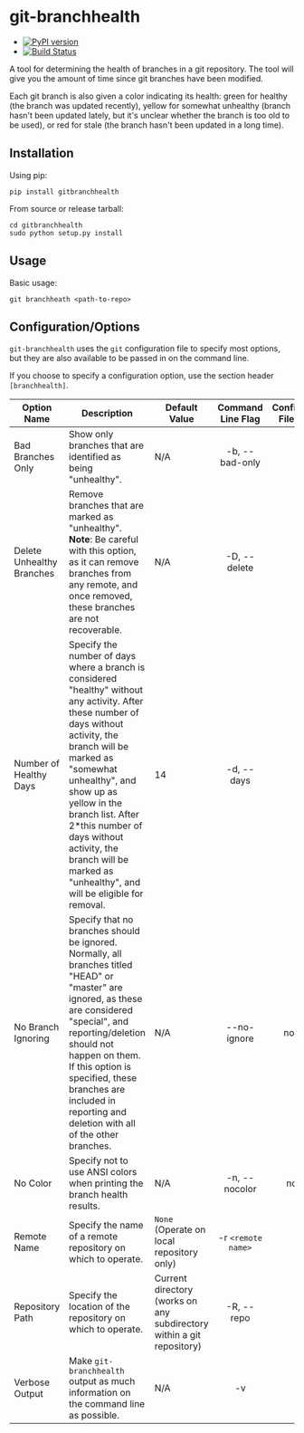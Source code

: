 git-branchhealth
===============

* [![PyPI version](https://badge.fury.io/py/gitbranchhealth.svg)](http://badge.fury.io/py/gitbranchhealth)
* [![Build Status](https://travis-ci.org/jwir3/gitbranchhealth.svg)](https://travis-ci.org/jwir3/gitbranchhealth)

A tool for determining the health of branches in a git repository. The tool will give you the amount of time since git branches have been modified.

Each git branch is also given a color indicating its health: green for healthy (the branch was updated recently), yellow for somewhat unhealthy (branch hasn't been updated lately, but it's unclear whether the branch is too old to be used), or red for stale (the branch hasn't been updated in a long time).

Installation
---------------
Using pip:
```
pip install gitbranchhealth
```

From source or release tarball:
```
cd gitbranchhealth
sudo python setup.py install
```

Usage
---------------
Basic usage:

```
git branchheath <path-to-repo>
```

Configuration/Options
---------------
`git-branchhealth` uses the `git` configuration file to specify most options,
but they are also available to be passed in on the command line.

If you choose to specify a configuration option, use the section header `[branchhealth]`.

| Option Name |    Description    | Default Value |  Command Line Flag  |  Configuration File Option  |
| ----------- | ----------------- | ------------- | :-----------------: | :-------------------------: |
| Bad Branches Only | Show only branches that are identified as being "unhealthy". | N/A | -b, --bad-only | - |
| Delete Unhealthy Branches | Remove branches that are marked as "unhealthy". __Note__: Be careful with this option, as it can remove branches from any remote, and once removed, these branches are not recoverable. | N/A | -D, --delete | - |
| Number of Healthy Days | Specify the number of days where a branch is considered "healthy" without any activity. After these number of days without activity, the branch will be marked as "somewhat unhealthy", and show up as yellow in the branch list. After 2*this number of days without activity, the branch will be marked as "unhealthy", and will be eligible for removal. | 14 | -d, --days | - |
| No Branch Ignoring    | Specify that no branches should be ignored. Normally, all branches titled "HEAD" or "master" are ignored, as these are considered "special", and reporting/deletion should not happen on them. If this option is specified, these branches are included in reporting and deletion with all of the other branches. | N/A | --no-ignore | noignore |
| No Color     | Specify not to use ANSI colors when printing the branch health results. | N/A | -n, --nocolor | nocolor |
| Remote Name  | Specify the name of a remote repository on which to operate. | `None` (Operate on local repository only) | -r `<remote name>` | - |
| Repository Path | Specify the location of the repository on which to operate. | Current directory (works on any subdirectory within a git repository) | -R, --repo | - |
| Verbose Output | Make `git-branchhealth` output as much information on the command line as possible. | N/A | -v | - |
